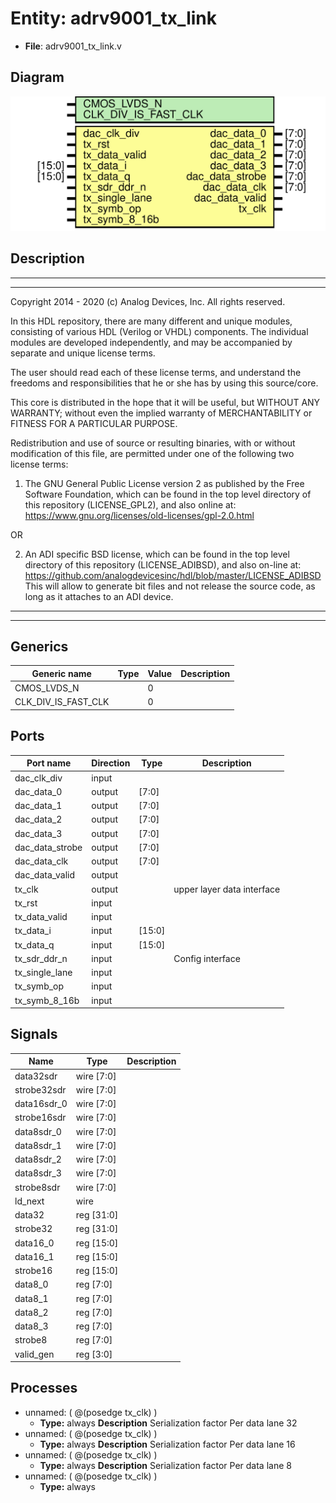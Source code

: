 # Entity: adrv9001_tx_link

- **File**: adrv9001_tx_link.v
## Diagram

![Diagram](adrv9001_tx_link.svg "Diagram")
## Description

 ***************************************************************************
 ***************************************************************************
 Copyright 2014 - 2020 (c) Analog Devices, Inc. All rights reserved.

 In this HDL repository, there are many different and unique modules, consisting
 of various HDL (Verilog or VHDL) components. The individual modules are
 developed independently, and may be accompanied by separate and unique license
 terms.

 The user should read each of these license terms, and understand the
 freedoms and responsibilities that he or she has by using this source/core.

 This core is distributed in the hope that it will be useful, but WITHOUT ANY
 WARRANTY; without even the implied warranty of MERCHANTABILITY or FITNESS FOR
 A PARTICULAR PURPOSE.

 Redistribution and use of source or resulting binaries, with or without modification
 of this file, are permitted under one of the following two license terms:

   1. The GNU General Public License version 2 as published by the
      Free Software Foundation, which can be found in the top level directory
      of this repository (LICENSE_GPL2), and also online at:
      <https://www.gnu.org/licenses/old-licenses/gpl-2.0.html>

 OR

   2. An ADI specific BSD license, which can be found in the top level directory
      of this repository (LICENSE_ADIBSD), and also on-line at:
      https://github.com/analogdevicesinc/hdl/blob/master/LICENSE_ADIBSD
      This will allow to generate bit files and not release the source code,
      as long as it attaches to an ADI device.

 ***************************************************************************
 ***************************************************************************

## Generics

| Generic name        | Type | Value | Description |
| ------------------- | ---- | ----- | ----------- |
| CMOS_LVDS_N         |      | 0     |             |
| CLK_DIV_IS_FAST_CLK |      | 0     |             |
## Ports

| Port name       | Direction | Type   | Description                 |
| --------------- | --------- | ------ | --------------------------- |
| dac_clk_div     | input     |        |                             |
| dac_data_0      | output    | [7:0]  |                             |
| dac_data_1      | output    | [7:0]  |                             |
| dac_data_2      | output    | [7:0]  |                             |
| dac_data_3      | output    | [7:0]  |                             |
| dac_data_strobe | output    | [7:0]  |                             |
| dac_data_clk    | output    | [7:0]  |                             |
| dac_data_valid  | output    |        |                             |
| tx_clk          | output    |        |  upper layer data interface |
| tx_rst          | input     |        |                             |
| tx_data_valid   | input     |        |                             |
| tx_data_i       | input     | [15:0] |                             |
| tx_data_q       | input     | [15:0] |                             |
| tx_sdr_ddr_n    | input     |        |  Config interface           |
| tx_single_lane  | input     |        |                             |
| tx_symb_op      | input     |        |                             |
| tx_symb_8_16b   | input     |        |                             |
## Signals

| Name        | Type       | Description |
| ----------- | ---------- | ----------- |
| data32sdr   | wire [7:0] |             |
| strobe32sdr | wire [7:0] |             |
| data16sdr_0 | wire [7:0] |             |
| strobe16sdr | wire [7:0] |             |
| data8sdr_0  | wire [7:0] |             |
| data8sdr_1  | wire [7:0] |             |
| data8sdr_2  | wire [7:0] |             |
| data8sdr_3  | wire [7:0] |             |
| strobe8sdr  | wire [7:0] |             |
| ld_next     | wire       |             |
| data32      | reg [31:0] |             |
| strobe32    | reg [31:0] |             |
| data16_0    | reg [15:0] |             |
| data16_1    | reg [15:0] |             |
| strobe16    | reg [15:0] |             |
| data8_0     | reg [7:0]  |             |
| data8_1     | reg [7:0]  |             |
| data8_2     | reg [7:0]  |             |
| data8_3     | reg [7:0]  |             |
| strobe8     | reg [7:0]  |             |
| valid_gen   | reg [3:0]  |             |
## Processes
- unnamed: ( @(posedge tx_clk) )
  - **Type:** always
**Description**
 Serialization factor Per data lane 32 
- unnamed: ( @(posedge tx_clk) )
  - **Type:** always
**Description**
 Serialization factor Per data lane 16 
- unnamed: ( @(posedge tx_clk) )
  - **Type:** always
**Description**
 Serialization factor Per data lane 8 
- unnamed: ( @(posedge tx_clk) )
  - **Type:** always
